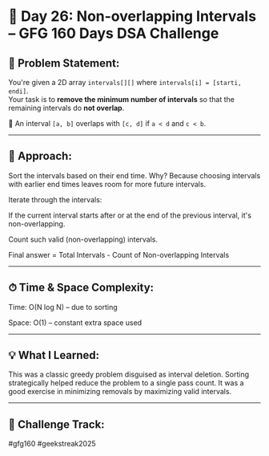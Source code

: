 # 🧮 Day 26: Non-overlapping Intervals – GFG 160 Days DSA Challenge

## 📘 Problem Statement:
You're given a 2D array `intervals[][]` where `intervals[i] = [starti, endi]`.  
Your task is to **remove the minimum number of intervals** so that the remaining intervals do **not overlap**.

📌 An interval `[a, b]` overlaps with `[c, d]` if `a < d` and `c < b`.

---

## 🧠 Approach:
Sort the intervals based on their end time. Why? Because choosing intervals with earlier end times leaves room for more future intervals.

Iterate through the intervals:

If the current interval starts after or at the end of the previous interval, it's non-overlapping.

Count such valid (non-overlapping) intervals.

Final answer = Total Intervals - Count of Non-overlapping Intervals

---

## ⏱ Time & Space Complexity:
Time: O(N log N) – due to sorting

Space: O(1) – constant extra space used

---

## 💡 What I Learned:
This was a classic greedy problem disguised as interval deletion. Sorting strategically helped reduce the problem to a single pass count. It was a good exercise in minimizing removals by maximizing valid intervals.

---

## 🚀 Challenge Track:
#gfg160 #geekstreak2025
